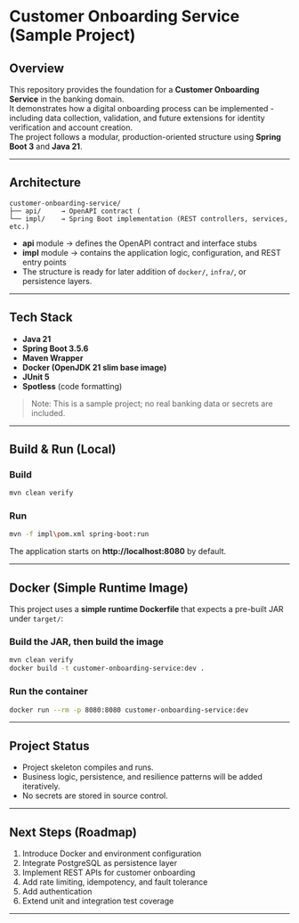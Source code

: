 # Customer Onboarding Service (Sample Project)

## Overview
This repository provides the foundation for a **Customer Onboarding Service** in the banking domain.  
It demonstrates how a digital onboarding process can be implemented - including data collection, validation, and future extensions for identity verification and account creation.  
The project follows a modular, production-oriented structure using **Spring Boot 3** and **Java 21**.

---

## Architecture
```
customer-onboarding-service/
├── api/     → OpenAPI contract (
└── impl/    → Spring Boot implementation (REST controllers, services, etc.)
```

- **api** module → defines the OpenAPI contract and interface stubs
- **impl** module → contains the application logic, configuration, and REST entry points
- The structure is ready for later addition of `docker/`, `infra/`, or persistence layers.

---

## Tech Stack
- **Java 21**
- **Spring Boot 3.5.6**
- **Maven Wrapper**
- **Docker (OpenJDK 21 slim base image)**
- **JUnit 5**
- **Spotless** (code formatting)

> Note: This is a sample project; no real banking data or secrets are included.

---

## Build & Run (Local)

### Build
```bash
mvn clean verify
```

### Run
```bash
mvn -f impl\pom.xml spring-boot:run
```
The application starts on **http://localhost:8080** by default.

---

## Docker (Simple Runtime Image)

This project uses a **simple runtime Dockerfile** that expects a pre-built JAR under `target/`:

### Build the JAR, then build the image
```bash
mvn clean verify
docker build -t customer-onboarding-service:dev .
```

### Run the container
```bash
docker run --rm -p 8080:8080 customer-onboarding-service:dev
```
---

## Project Status

- Project skeleton compiles and runs.
- Business logic, persistence, and resilience patterns will be added iteratively.
- No secrets are stored in source control.

---

## Next Steps (Roadmap)
1. Introduce Docker and environment configuration
2. Integrate PostgreSQL as persistence layer
3. Implement REST APIs for customer onboarding
4. Add rate limiting, idempotency, and fault tolerance
5. Add authentication
6. Extend unit and integration test coverage

---